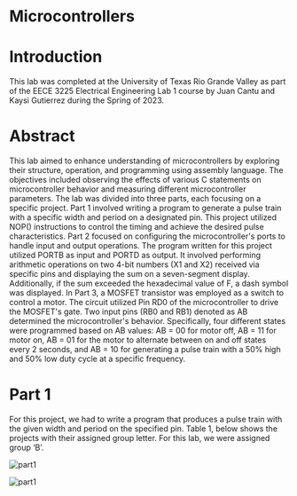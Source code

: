 # Microcontrollers 

# Introduction
This lab was completed at the University of Texas Rio Grande Valley as part of the EECE 3225 Electrical Engineering Lab 1 course by Juan Cantu and Kaysi Gutierrez during the Spring of 2023.

# Abstract
This lab aimed to enhance understanding of microcontrollers by exploring their structure,
operation, and programming using assembly language. The objectives included observing the
effects of various C statements on microcontroller behavior and measuring different
microcontroller parameters. The lab was divided into three parts, each focusing on a specific
project. Part 1 involved writing a program to generate a pulse train with a specific width and
period on a designated pin. This project utilized NOP() instructions to control the timing and
achieve the desired pulse characteristics.
Part 2 focused on configuring the microcontroller's ports to handle input and output operations.
The program written for this project utilized PORTB as input and PORTD as output. It involved
performing arithmetic operations on two 4-bit numbers (X1 and X2) received via specific pins
and displaying the sum on a seven-segment display. Additionally, if the sum exceeded the
hexadecimal value of F, a dash symbol was displayed. In Part 3, a MOSFET transistor was
employed as a switch to control a motor. The circuit utilized Pin RD0 of the microcontroller to
drive the MOSFET's gate. Two input pins (RB0 and RB1) denoted as AB determined the
microcontroller's behavior. Specifically, four different states were programmed based on AB
values: AB = 00 for motor off, AB = 11 for motor on, AB = 01 for the motor to alternate between
on and off states every 2 seconds, and AB = 10 for generating a pulse train with a 50% high and
50% low duty cycle at a specific frequency.

# Part 1
For this project, we had to write a program that produces a pulse train with the given width and
period on the specified pin. Table 1, below shows the projects with their assigned group letter.
For this lab, we were assigned group ‘B’.

![part1](https://github.com/JuanCantu1/Microcontrollers/assets/109363196/c23029b4-36ed-4746-81ac-3b7b5ad022ef)

![part1](https://github.com/JuanCantu1/Microcontrollers/assets/109363196/23ee3744-e99e-4d48-b9e9-1a8c74012f93)
